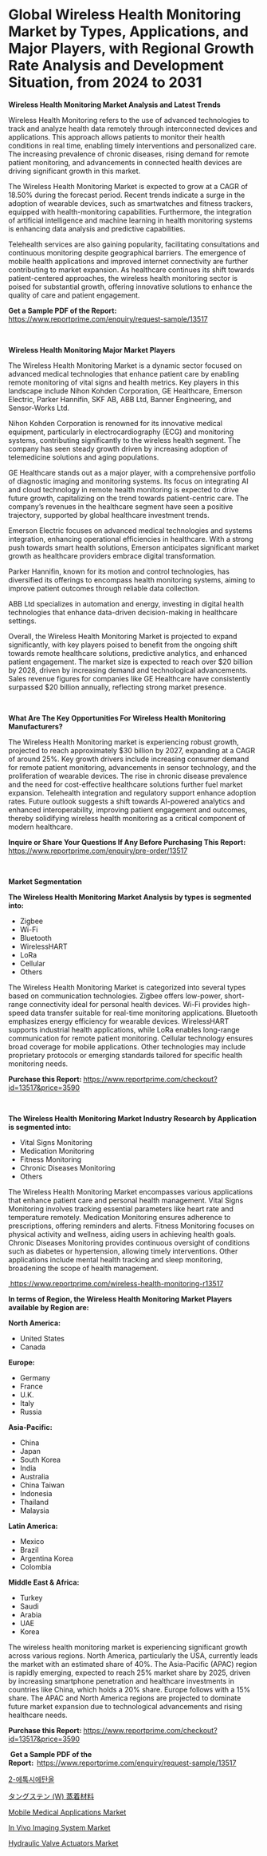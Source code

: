 <p><h1>Global Wireless Health Monitoring Market by Types, Applications, and Major Players, with Regional Growth Rate Analysis and Development Situation, from 2024 to 2031</h1></p><p><strong>Wireless Health Monitoring Market Analysis and Latest Trends</strong></p>
<p><p>Wireless Health Monitoring refers to the use of advanced technologies to track and analyze health data remotely through interconnected devices and applications. This approach allows patients to monitor their health conditions in real time, enabling timely interventions and personalized care. The increasing prevalence of chronic diseases, rising demand for remote patient monitoring, and advancements in connected health devices are driving significant growth in this market.</p><p>The Wireless Health Monitoring Market is expected to grow at a CAGR of 18.50% during the forecast period. Recent trends indicate a surge in the adoption of wearable devices, such as smartwatches and fitness trackers, equipped with health-monitoring capabilities. Furthermore, the integration of artificial intelligence and machine learning in health monitoring systems is enhancing data analysis and predictive capabilities.</p><p>Telehealth services are also gaining popularity, facilitating consultations and continuous monitoring despite geographical barriers. The emergence of mobile health applications and improved internet connectivity are further contributing to market expansion. As healthcare continues its shift towards patient-centered approaches, the wireless health monitoring sector is poised for substantial growth, offering innovative solutions to enhance the quality of care and patient engagement.</p></p>
<p><strong>Get a Sample PDF of the Report:&nbsp;</strong> <a href="https://www.reportprime.com/enquiry/request-sample/13517">https://www.reportprime.com/enquiry/request-sample/13517</a></p>
<p>&nbsp;</p>
<p><strong>Wireless Health Monitoring Major Market Players</strong></p>
<p><p>The Wireless Health Monitoring Market is a dynamic sector focused on advanced medical technologies that enhance patient care by enabling remote monitoring of vital signs and health metrics. Key players in this landscape include Nihon Kohden Corporation, GE Healthcare, Emerson Electric, Parker Hannifin, SKF AB, ABB Ltd, Banner Engineering, and Sensor-Works Ltd. </p><p>Nihon Kohden Corporation is renowned for its innovative medical equipment, particularly in electrocardiography (ECG) and monitoring systems, contributing significantly to the wireless health segment. The company has seen steady growth driven by increasing adoption of telemedicine solutions and aging populations.</p><p>GE Healthcare stands out as a major player, with a comprehensive portfolio of diagnostic imaging and monitoring systems. Its focus on integrating AI and cloud technology in remote health monitoring is expected to drive future growth, capitalizing on the trend towards patient-centric care. The company’s revenues in the healthcare segment have seen a positive trajectory, supported by global healthcare investment trends.</p><p>Emerson Electric focuses on advanced medical technologies and systems integration, enhancing operational efficiencies in healthcare. With a strong push towards smart health solutions, Emerson anticipates significant market growth as healthcare providers embrace digital transformation.</p><p>Parker Hannifin, known for its motion and control technologies, has diversified its offerings to encompass health monitoring systems, aiming to improve patient outcomes through reliable data collection.</p><p>ABB Ltd specializes in automation and energy, investing in digital health technologies that enhance data-driven decision-making in healthcare settings.</p><p>Overall, the Wireless Health Monitoring Market is projected to expand significantly, with key players poised to benefit from the ongoing shift towards remote healthcare solutions, predictive analytics, and enhanced patient engagement. The market size is expected to reach over $20 billion by 2028, driven by increasing demand and technological advancements. Sales revenue figures for companies like GE Healthcare have consistently surpassed $20 billion annually, reflecting strong market presence.</p></p>
<p>&nbsp;</p>
<p><strong>What Are The Key Opportunities For Wireless Health Monitoring Manufacturers?</strong></p>
<p><p>The Wireless Health Monitoring market is experiencing robust growth, projected to reach approximately $30 billion by 2027, expanding at a CAGR of around 25%. Key growth drivers include increasing consumer demand for remote patient monitoring, advancements in sensor technology, and the proliferation of wearable devices. The rise in chronic disease prevalence and the need for cost-effective healthcare solutions further fuel market expansion. Telehealth integration and regulatory support enhance adoption rates. Future outlook suggests a shift towards AI-powered analytics and enhanced interoperability, improving patient engagement and outcomes, thereby solidifying wireless health monitoring as a critical component of modern healthcare.</p></p>
<p><strong>Inquire or Share Your Questions If Any Before Purchasing This Report:</strong> <a href="https://www.reportprime.com/enquiry/pre-order/13517">https://www.reportprime.com/enquiry/pre-order/13517</a></p>
<p>&nbsp;</p>
<p><strong>Market Segmentation</strong></p>
<p><strong>The Wireless Health Monitoring Market Analysis by types is segmented into:</strong></p>
<p><ul><li>Zigbee</li><li>Wi-Fi</li><li>Bluetooth</li><li>WirelessHART</li><li>LoRa</li><li>Cellular</li><li>Others</li></ul></p>
<p><p>The Wireless Health Monitoring Market is categorized into several types based on communication technologies. Zigbee offers low-power, short-range connectivity ideal for personal health devices. Wi-Fi provides high-speed data transfer suitable for real-time monitoring applications. Bluetooth emphasizes energy efficiency for wearable devices. WirelessHART supports industrial health applications, while LoRa enables long-range communication for remote patient monitoring. Cellular technology ensures broad coverage for mobile applications. Other technologies may include proprietary protocols or emerging standards tailored for specific health monitoring needs.</p></p>
<p><strong>Purchase this Report:&nbsp;</strong><a href="https://www.reportprime.com/checkout?id=13517&price=3590">https://www.reportprime.com/checkout?id=13517&price=3590</a></p>
<p>&nbsp;</p>
<p><strong>The Wireless Health Monitoring Market Industry Research by Application is segmented into:</strong></p>
<p><ul><li>Vital Signs Monitoring</li><li>Medication Monitoring</li><li>Fitness Monitoring</li><li>Chronic Diseases Monitoring</li><li>Others</li></ul></p>
<p><p>The Wireless Health Monitoring Market encompasses various applications that enhance patient care and personal health management. Vital Signs Monitoring involves tracking essential parameters like heart rate and temperature remotely. Medication Monitoring ensures adherence to prescriptions, offering reminders and alerts. Fitness Monitoring focuses on physical activity and wellness, aiding users in achieving health goals. Chronic Diseases Monitoring provides continuous oversight of conditions such as diabetes or hypertension, allowing timely interventions. Other applications include mental health tracking and sleep monitoring, broadening the scope of health management.</p></p>
<p><a href="https://www.reportprime.com/wireless-health-monitoring-r13517">&nbsp;https://www.reportprime.com/wireless-health-monitoring-r13517</a></p>
<p><strong>In terms of Region, the Wireless Health Monitoring Market Players available by Region are:</strong></p>
<p>
    <p> <strong> North America: </strong>
        <ul>
            <li>United States</li>
            <li>Canada</li>
        </ul>
        </p> 
    <p> <strong> Europe: </strong>
        <ul>
            <li>Germany</li>
            <li>France</li>
            <li>U.K.</li>
            <li>Italy</li>
            <li>Russia</li>
        </ul>
        </p> 
    <p> <strong> Asia-Pacific: </strong>
        <ul>
            <li>China</li>
            <li>Japan</li>
            <li>South Korea</li>
            <li>India</li>
            <li>Australia</li>
            <li>China Taiwan</li>
            <li>Indonesia</li>
            <li>Thailand</li>
            <li>Malaysia</li>
        </ul>
        </p> 
    <p> <strong> Latin America: </strong>
        <ul>
            <li>Mexico</li>
            <li>Brazil</li>
            <li>Argentina Korea</li>
            <li>Colombia</li>
        </ul>
        </p> 
    <p> <strong> Middle East & Africa: </strong>
        <ul>
            <li>Turkey</li>
            <li>Saudi</li>
            <li>Arabia</li>
            <li>UAE</li>
            <li>Korea</li>
        </ul>
    </p>
    </p>
<p><p>The wireless health monitoring market is experiencing significant growth across various regions. North America, particularly the USA, currently leads the market with an estimated share of 40%. The Asia-Pacific (APAC) region is rapidly emerging, expected to reach 25% market share by 2025, driven by increasing smartphone penetration and healthcare investments in countries like China, which holds a 20% share. Europe follows with a 15% share. The APAC and North America regions are projected to dominate future market expansion due to technological advancements and rising healthcare needs.</p></p>
<p><strong>Purchase this Report: </strong><a href="https://www.reportprime.com/checkout?id=13517&price=3590">https://www.reportprime.com/checkout?id=13517&price=3590</a></p>
<p>&nbsp;<strong>Get a Sample PDF of the Report:&nbsp;&nbsp;</strong><a href="https://www.reportprime.com/enquiry/request-sample/13517">https://www.reportprime.com/enquiry/request-sample/13517</a></p>
<p><strong></strong></p>
<p><p><a href="https://medium.com/@sheldondtickinson9867/%EC%84%B8%EA%B3%84-2-ethoxyethanol-market-%EC%9D%80-2024%EC%97%90%EC%84%9C-2031%EB%A1%9C-%EC%97%B0%ED%8F%89%EA%B7%A0-%EC%A6%9D%EA%B0%80%EC%9C%A8%EC%9D%84-%EB%B3%B4%EC%9D%BC-%EA%B2%83%EC%9C%BC%EB%A1%9C-%EC%98%88%EC%83%81%EB%90%A9%EB%8B%88%EB%8B%A4-77f8d15f98ae">2-에톡시에탄올</a></p><p><a href="https://medium.com/@maudward1907/tungsten-w-evaporation-material-3f7de8fe6d39">タングステン (W) 蒸着材料</a></p><p><a href="https://www.linkedin.com/pulse/mobile-medical-applications-market-global-regional-gbe0e?trackingId=HmI6CKDGQWe4491J1cnJTA%3D%3D">Mobile Medical Applications Market</a></p><p><a href="https://www.linkedin.com/pulse/what-growth-drivers-vivo-imaging-system-market-comprehensive-lprre?trackingId=7hH4CFdNQ2OEblPL1cc%2FqQ%3D%3D">In Vivo Imaging System Market</a></p><p><a href="https://issuu.com/reportprime-2/docs/hydraulic-valve-actuators-market-si_5e638492b8a37d">Hydraulic Valve Actuators Market</a></p></p>